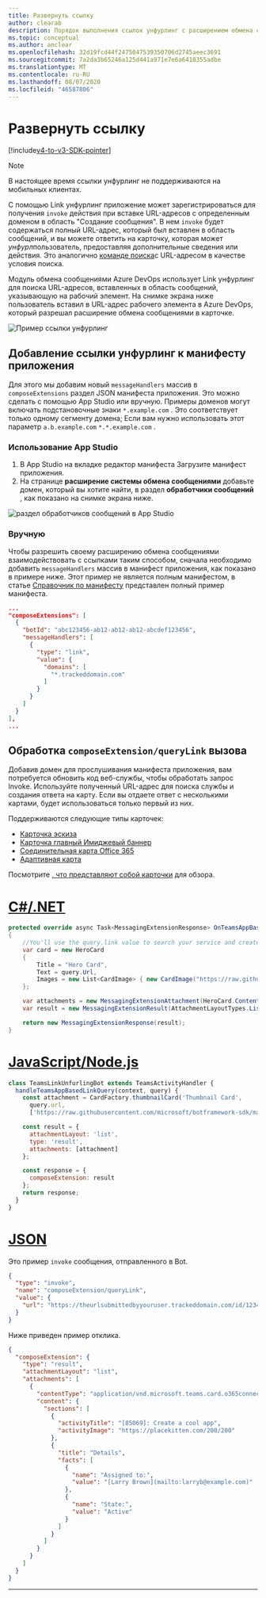 ```yaml
---
title: Развернуть ссылку
author: clearab
description: Порядок выполнения ссылок унфурлинг с расширением обмена сообщениями в приложении Microsoft Teams.
ms.topic: conceptual
ms.author: anclear
ms.openlocfilehash: 32d19fcd44f2475047539350706d2745aeec3691
ms.sourcegitcommit: 7a2da3b65246a125d441a971e7e6a6418355adbe
ms.translationtype: MT
ms.contentlocale: ru-RU
ms.lasthandoff: 08/07/2020
ms.locfileid: "46587806"
---
```

# <a name="link-unfurling"></a>Развернуть ссылку

[!include[v4-to-v3-SDK-pointer](~/includes/v4-to-v3-pointer-me.md)]

> [!NOTE]
> В настоящее время ссылки унфурлинг не поддерживаются на мобильных клиентах.

С помощью Link унфурлинг приложение может зарегистрироваться для получения `invoke` действия при вставке URL-адресов с определенным доменом в область "Создание сообщения". В нем `invoke` будет содержаться полный URL-адрес, который был вставлен в область сообщений, и вы можете ответить на карточку, которая может *унфурл*пользователь, предоставляя дополнительные сведения или действия. Это аналогично [команде поиска](~/messaging-extensions/how-to/search-commands/define-search-command.md)с URL-адресом в качестве условия поиска.

Модуль обмена сообщениями Azure DevOps использует Link унфурлинг для поиска URL-адресов, вставленных в область сообщений, указывающую на рабочий элемент. На снимке экрана ниже пользователь вставил в URL-адрес рабочего элемента в Azure DevOps, который разрешал расширение обмена сообщениями в карточке.

![Пример ссылки унфурлинг](~/assets/images/compose-extensions/messagingextensions_linkunfurling.png)

## <a name="add-link-unfurling-to-your-app-manifest"></a>Добавление ссылки унфурлинг к манифесту приложения

Для этого мы добавим новый `messageHandlers` массив в `composeExtensions` раздел JSON манифеста приложения. Это можно сделать с помощью App Studio или вручную. Примеры доменов могут включать подстановочные знаки `*.example.com` . Это соответствует только одному сегменту домена; Если вам нужно использовать этот параметр `a.b.example.com` `*.*.example.com` .

### <a name="using-app-studio"></a>Использование App Studio

1. В App Studio на вкладке редактор манифеста Загрузите манифест приложения.
1. На странице **расширение системы обмена сообщениями** добавьте домен, который вы хотите найти, в раздел **обработчики сообщений** , как показано на снимке экрана ниже.

![раздел обработчиков сообщений в App Studio](~/assets/images/link-unfurling.png)

### <a name="manually"></a>Вручную

Чтобы разрешить своему расширению обмена сообщениями взаимодействовать с ссылками таким способом, сначала необходимо добавить `messageHandlers` массив в манифест приложения, как показано в примере ниже. Этот пример не является полным манифестом, в статье [Справочник по манифесту](~/resources/schema/manifest-schema.md) представлен полный пример манифеста.

```json
...
"composeExtensions": [
  {
    "botId": "abc123456-ab12-ab12-ab12-abcdef123456",
    "messageHandlers": [
      {
        "type": "link",
        "value": {
          "domains": [
            "*.trackeddomain.com"
          ]
        }
      }
    ]
  }
],
...
```

## <a name="handle-the-composeextensionquerylink-invoke"></a>Обработка `composeExtension/queryLink` вызова

Добавив домен для прослушивания манифеста приложения, вам потребуется обновить код веб-службы, чтобы обработать запрос Invoke. Используйте полученный URL-адрес для поиска службы и создания ответа на карту. Если вы отдаете ответ с несколькими картами, будет использоваться только первый из них.

Поддерживаются следующие типы карточек:

* [Карточка эскиза](~/task-modules-and-cards/cards/cards-reference.md#thumbnail-card)
* [Карточка главный Имиджевый баннер](~/task-modules-and-cards/cards/cards-reference.md#hero-card)
* [Соединительная карта Office 365](~/task-modules-and-cards/cards/cards-reference.md#office-365-connector-card)
* [Адаптивная карта](~/task-modules-and-cards/cards/cards-reference.md#adaptive-card)

Посмотрите [, что представляют собой карточки](~/task-modules-and-cards/what-are-cards.md) для обзора.

# <a name="cnet"></a>[C#/.NET](#tab/dotnet)

```csharp
protected override async Task<MessagingExtensionResponse> OnTeamsAppBasedLinkQueryAsync(ITurnContext<IInvokeActivity> turnContext, AppBasedLinkQuery query, CancellationToken cancellationToken)
{
    //You'll use the query.link value to search your service and create a card response
    var card = new HeroCard
    {
        Title = "Hero Card",
        Text = query.Url,
        Images = new List<CardImage> { new CardImage("https://raw.githubusercontent.com/microsoft/botframework-sdk/master/icon.png") },
    };

    var attachments = new MessagingExtensionAttachment(HeroCard.ContentType, null, card);
    var result = new MessagingExtensionResult(AttachmentLayoutTypes.List, "result", new[] { attachments }, null, "test unfurl");

    return new MessagingExtensionResponse(result);
}
```

# <a name="javascriptnodejs"></a>[JavaScript/Node.js](#tab/javascript)

```javascript
class TeamsLinkUnfurlingBot extends TeamsActivityHandler {
  handleTeamsAppBasedLinkQuery(context, query) {
    const attachment = CardFactory.thumbnailCard('Thumbnail Card',
      query.url,
      ['https://raw.githubusercontent.com/microsoft/botframework-sdk/master/icon.png']);

    const result = {
      attachmentLayout: 'list',
      type: 'result',
      attachments: [attachment]
    };

    const response = {
      composeExtension: result
    };
    return response;
  }
}
```

# <a name="json"></a>[JSON](#tab/json)

Это пример `invoke` сообщения, отправленного в Bot.

```json
{
  "type": "invoke",
  "name": "composeExtension/queryLink",
  "value": {
    "url": "https://theurlsubmittedbyyouruser.trackeddomain.com/id/1234"
  }
}
```

Ниже приведен пример отклика.

```json
{
  "composeExtension": {
    "type": "result",
    "attachmentLayout": "list",
    "attachments": [
      {
        "contentType": "application/vnd.microsoft.teams.card.o365connector",
        "content": {
          "sections": [
            {
              "activityTitle": "[85069]: Create a cool app",
              "activityImage": "https://placekitten.com/200/200"
            },
            {
              "title": "Details",
              "facts": [
                {
                  "name": "Assigned to:",
                  "value": "[Larry Brown](mailto:larryb@example.com)"
                },
                {
                  "name": "State:",
                  "value": "Active"
                }
              ]
            }
          ]
        }
      }
    ]
  }
}
```

* * *
